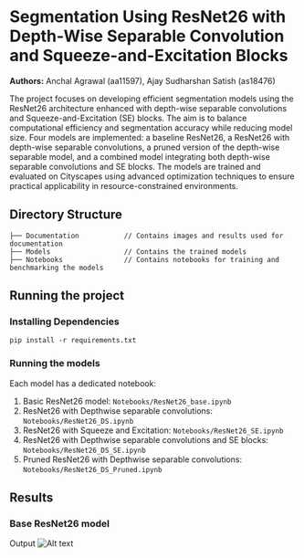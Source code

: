 # Segmentation Using ResNet26 with Depth-Wise Separable Convolution and Squeeze-and-Excitation Blocks

**Authors:** Anchal Agrawal (aa11597), Ajay Sudharshan Satish (as18476)

The project focuses on developing efficient segmentation models using the ResNet26 architecture enhanced with depth-wise separable convolutions and Squeeze-and-Excitation (SE) blocks. The aim is to balance computational efficiency and segmentation accuracy while reducing model size. Four models are implemented: a baseline ResNet26, a ResNet26 with depth-wise separable convolutions, a pruned version of the depth-wise separable model, and a combined model integrating both depth-wise separable convolutions and SE blocks. The models are trained and evaluated on Cityscapes using advanced optimization techniques to ensure practical applicability in resource-constrained environments.

## Directory Structure

```
├── Documentation           // Contains images and results used for documentation  
├── Models                  // Contains the trained models  
├── Notebooks               // Contains notebooks for training and benchmarking the models  
```

## Running the project

### Installing Dependencies
```
pip install -r requirements.txt
```

### Running the models
Each model has a dedicated notebook: 
1) Basic ResNet26 model:  `Notebooks/ResNet26_base.ipynb`
2) ResNet26 with Depthwise separable convolutions: `Notebooks/ResNet26_DS.ipynb`
3) ResNet26 with Squeeze and Excitation: `Notebooks/ResNet26_SE.ipynb`
4) ResNet26 with Depthwise separable convolutions and SE blocks: `Notebooks/ResNet26_DS_SE.ipynb`
5) Pruned ResNet26 with Depthwise separable convolutions: `Notebooks/ResNet26_DS_Pruned.ipynb`

## Results

### Base ResNet26 model
Output 
![Alt text](https://github.com/Ajsat3801/HPML-Project/blob/main/Documentation/ResNet26_base_output.png "Architecture")
